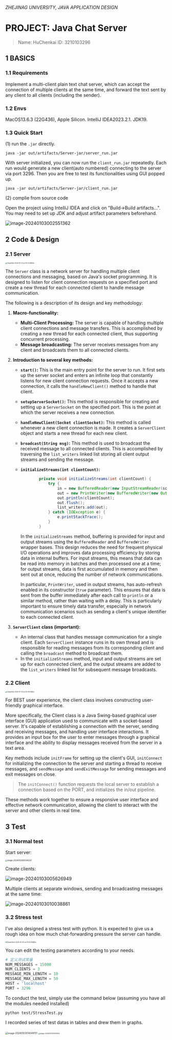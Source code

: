 *ZHEJINAG UNIVERSITY, JAVA APPLICATION DESIGN*

# PROJECT: Java Chat Server

> Name: HuChenkai   ID: 3210103296

## 1 BASICS

### 1.1 Requirements

Implement a multi-client plain text chat server, which can accept the connection of multiple clients at the same time, and forward the text sent by any client to all clients (including the sender).

### 1.2 Envs

MacOS13.6.3 (22G436), Apple Silicon. 
IntelliJ IDEA2023.2.1. JDK19.

### 1.3 Quick Start

(1) run the `.jar` directly.

```
java -jar out/artifacts/Server-jar/server_run.jar
```

With server initialized, you can now run the `client_run.jar` repeatedly. Each run would generate a new client(auto numbered) connecting to the server via port 3296. Then you are free to test its functionalities using GUI popped up.

```
java -jar out/artifacts/Server-jar/client_run.jar
```

(2) complie from source code

Open the project using IntelliJ IDEA and click on "Build->Build artifacts...". You may need to set up JDK and adjust artifact parameters beforehand.

![image-20240103002551362](Report_JavaProject2.assets/image-20240103002551362.png)

## 2 Code & Design

### 2.1 Server

<img src="Report_JavaProject2.assets/CleanShot 2024-01-03 at 00.31.06@2x.png" alt="CleanShot 2024-01-03 at 00.31.06@2x" style="zoom:33%;" />

The `Server` class is a network server for handling multiple client connections and messaging, based on Java's socket programming. It is designed to listen for client connection requests on a specified port and create a new thread for each connected client to handle message communication.

The following is a description of its design and key methodology:

1. **Macro-functionality:**
   
   - **Multi-Client Processing:** The server is capable of handling multiple client connections and message transfers. This is accomplished by creating a new thread for each connected client, thus supporting concurrent processing.
   - **Message broadcasting:** The server receives messages from any client and broadcasts them to all connected clients.
   
2. **Introduction to several key methods:**
   
   - **`start()`:** This is the main entry point for the server to run. It first sets up the server socket and enters an infinite loop that constantly listens for new client connection requests. Once it accepts a new connection, it calls the `handleNewClient()` method to handle that client.
   
   - **`setupServerSocket()`:** This method is responsible for creating and setting up a `ServerSocket` on the specified port. This is the point at which the server receives a new connection.

   - **`handleNewClient(Socket clientSocket)`:** This method is called whenever a new client connection is made. It creates a `ServerClient` object and starts a new thread for each new client.
   
   - **`broadcast(String msg)`:** This method is used to broadcast the received message to all connected clients. This is accomplished by traversing the `list_writers` linked list storing all client output streams and sending the message.
   
   - **`initializeStreams(int clientCount)`:** 
   
     ```java
             private void initializeStreams(int clientCount) {
                 try {
                     in = new BufferedReader(new InputStreamReader(socket.getInputStream()));
                     out = new PrintWriter(new BufferedWriter(new OutputStreamWriter(socket.getOutputStream())), true);
                     out.println(clientCount); 
                     out.flush();
                     list_writers.add(out);
                 } catch (IOException e) {
                     e.printStackTrace();
                 }
             }
     ```
   
     In the `initializeStreams` method, buffering is provided for input and output streams using the `BufferedReader` and `BufferedWriter` wrapper bases. This design reduces the need for frequent physical I/O operations and improves data processing efficiency by storing data in internal buffers. For input streams, this means that data can be read into memory in batches and then processed one at a time; for output streams, data is first accumulated in memory and then sent out at once, reducing the number of network communications.
   
     In particular, `PrintWriter`, used in output streams, has auto-refresh enabled in its constructor (`true` parameter). This ensures that data is sent from the buffer immediately after each call to `println` or a similar method, rather than waiting with a delay. This is particularly important to ensure timely data transfer, especially in network communication scenarios such as sending a client's unique identifier to each connected client.
   
3. **`ServerClient` class (important):**
   
   - An internal class that handles message communication for a single client. Each `ServerClient` instance runs in its own thread and is responsible for reading messages from its corresponding client and calling the `broadcast` method to broadcast them.
   - In the `initializeStreams` method, input and output streams are set up for each connected client, and the output streams are added to the `list_writers` linked list for subsequent message broadcasts.

### 2.2 Client

<img src="Report_JavaProject2.assets/CleanShot 2024-01-03 at 00.44.51@2x.png" alt="CleanShot 2024-01-03 at 00.44.51@2x" style="zoom:33%;" />

For BEST user experience, the client class involves constructing user-friendly graphical interface.

More specifically, the Client class is a Java Swing-based graphical user interface (GUI) application used to communicate with a socket-based server. It's capable of establishing a connection with the server, sending and receiving messages, and handling user interface interactions. It provides an input box for the user to enter messages through a graphical interface and the ability to display messages received from the server in a text area.

Key methods include `initFrame` for setting up the client's GUI, `initConnect` for initializing the connection to the server and starting a thread to receive messages, and `sendMessage` and `sendExitMessage` for sending messages and exit messages on close. 

> The `initConnect()` function requests the local server to establish a connection based on the PORT, and initializes the in/out pipeline.

These methods work together to ensure a responsive user interface and effective network communication, allowing the client to interact with the server and other clients in real time.

## 3 Test

### 3.1 Normal test

Start server:

<img src="Report_JavaProject2.assets/image-20240103005549247.png" alt="image-20240103005549247" style="zoom:40%;" />

Create clients:

![image-20240103005626949](Report_JavaProject2.assets/image-20240103005626949.png)

Multiple clients at separate windows, sending and broadcasting messages at the same time:

![image-20240103010038861](Report_JavaProject2.assets/image-20240103010038861.png)

### 3.2 Stress test

I've also designed a stress test with python. It is expected to give us a rough idea on how much chat-forwarding pressure the server can handle.

<img src="Report_JavaProject2.assets/CleanShot 2024-01-03 at 01.04.44@2x.png" alt="CleanShot 2024-01-03 at 01.04.44@2x" style="zoom:35%;" />

You can edit the testing parameters according to your needs.

```python
# 定义测试常量
NUM_MESSAGES = 15000
NUM_CLIENTS = 3
MESSAGE_MIN_LENGTH = 10
MESSAGE_MAX_LENGTH = 50
HOST = 'localhost'
PORT = 3296
```

To conduct the test, simply use the command below (assuming you have all the modules needed installed)

```
python test/StressTest.py
```

I recorded series of test datas in tables and drew them in graphs.

<img src="Report_JavaProject2.assets/image-20240103014049151.png" alt="image-20240103014049151" style="zoom:50%;" />



<img src="Report_JavaProject2.assets/image-20240103014015850.png" alt="image-20240103014015850" style="zoom:33%;" />









